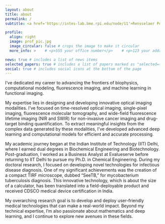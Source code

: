```yaml
---
layout: about
title: about
permalink: /
subtitle: <a href='https://intes-lab.bme.rpi.edu/node/11'>Rensselaer Polytechnic Institute</a>. Johnsson Engineering Centre (JEC). 49 College Ave, Troy, NY 12180

profile:
  align: right
  image: prof_pic.jpg
  image_circular: false # crops the image to make it circular
  more_info: >    # <p>555 your office number</p>    # <p>123 your address street</p>    # <p>Your City, State 12345</p>

news: true # includes a list of news items
selected_papers: true # includes a list of papers marked as "selected={true}"
social: true # includes social icons at the bottom of the page
---
```

I’ve dedicated my career to advancing the frontiers of biophysics, computational modeling, fluorescence imaging, and machine learning in functional imaging.

My expertise lies in designing and developing innovative optical imaging modalities. I’ve focused on time-resolved optical imaging, single-pixel imaging, fluorescence molecular tomography, and wide-field fluorescence lifetime imaging (NIR and SWIR) for non-invasive cancer imaging and drug-target binding quantification. To extract meaningful insights from the complex data generated by these modalities, I’ve developed advanced deep learning and computational models for efficient and accurate processing.

My academic journey began at the Indian Institute of Technology (IIT) Delhi, where I earned dual degrees in Biochemical Engineering and Biotechnology. Post-graduation, I worked as a Business Analyst at Evalueserve before returning to IIT Delhi to pursue my Ph.D. in Chemical Engineering. During my doctoral research, I focused on developing novel technologies for infectious disease diagnosis. One of my significant achievements was the creation of a compact TIRF microscope, dubbed “SeeTB,” for mycobacterium tuberculosis diagnosis. This innovative technology, which is about the size of a calculator, has been translated into a field-deployable product and received CDSCO medical device certification in India.

My overarching research goal is to develop and deploy user-friendly medical technologies that can make a real-world impact. Beyond my technical expertise, I’m also passionate about mathematics and deep learning, and I continue to explore new avenues in these fields.
